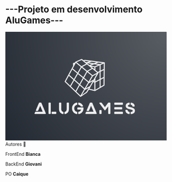 # ---Projeto em desenvolvimento AluGames---

<img src="alugames.png" alt="alugames">

<br>
     Autores 🚀 

<br>

FrontEnd 
**Bianca**  
 
BackEnd
**Giovani**

PO
**Caique**
